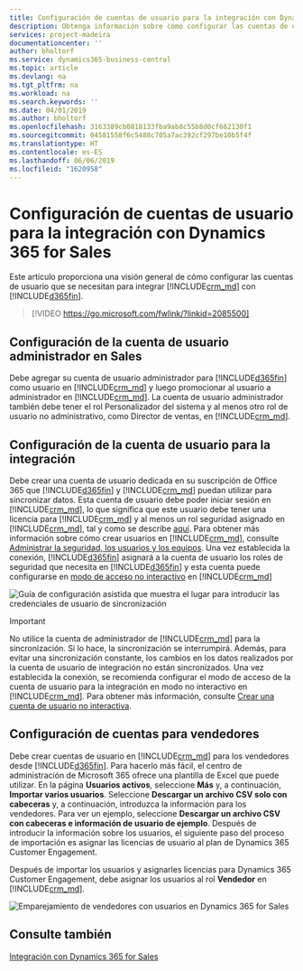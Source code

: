 ```yaml
---
title: Configuración de cuentas de usuario para la integración con Dynamics 365 for Sales | Documentos de Microsoft
description: Obtenga información sobre cómo configurar las cuentas de usuario que las aplicaciones usan para intercambiar datos y que los usuarios usan para acceder y sincronizar datos en las aplicaciones.
services: project-madeira
documentationcenter: ''
author: bholtorf
ms.service: dynamics365-business-central
ms.topic: article
ms.devlang: na
ms.tgt_pltfrm: na
ms.workload: na
ms.search.keywords: ''
ms.date: 04/01/2019
ms.author: bholtorf
ms.openlocfilehash: 3163389cb0818133fba9ab8c55b8d0cf662130f1
ms.sourcegitcommit: 04581558f6c5488c705a7ac392cf297be10b5f4f
ms.translationtype: HT
ms.contentlocale: es-ES
ms.lasthandoff: 06/06/2019
ms.locfileid: "1620958"
---
```

# <a name="setting-up-user-accounts-for-integrating-with-dynamics-365-for-sales"></a>Configuración de cuentas de usuario para la integración con Dynamics 365 for Sales
Este artículo proporciona una visión general de cómo configurar las cuentas de usuario que se necesitan para integrar [!INCLUDE[crm_md](includes/crm_md.md)] con [!INCLUDE[d365fin](includes/d365fin_md.md)].  

> [!VIDEO https://go.microsoft.com/fwlink/?linkid=2085500]

## <a name="setting-up-the-admininstrator-user-account-in-sales"></a>Configuración de la cuenta de usuario administrador en Sales
Debe agregar su cuenta de usuario administrador para [!INCLUDE[d365fin](includes/d365fin_md.md)] como usuario en [!INCLUDE[crm_md](includes/crm_md.md)] y luego promocionar al usuario a administrador en [!INCLUDE[crm_md](includes/crm_md.md)]. La cuenta de usuario administrador también debe tener el rol Personalizador del sistema y al menos otro rol de usuario no administrativo, como Director de ventas, en [!INCLUDE[crm_md](includes/crm_md.md)].

## <a name="setting-up-the-user-account-for-the-integration"></a>Configuración de la cuenta de usuario para la integración
Debe crear una cuenta de usuario dedicada en su suscripción de Office 365 que [!INCLUDE[d365fin](includes/d365fin_md.md)] y [!INCLUDE[crm_md](includes/crm_md.md)] puedan utilizar para sincronizar datos. Esta cuenta de usuario debe poder iniciar sesión en [!INCLUDE[crm_md](includes/crm_md.md)], lo que significa que este usuario debe tener una licencia para [!INCLUDE[crm_md](includes/crm_md.md)] y al menos un rol seguridad asignado en [!INCLUDE[crm_md](includes/crm_md.md)], tal y como se describe [aquí](https://docs.microsoft.com/en-us/dynamics365/customer-engagement/admin/create-users-assign-online-security-roles#create-a-user-account). Para obtener más información sobre cómo crear usuarios en [!INCLUDE[crm_md](includes/crm_md.md)], consulte [Administrar la seguridad, los usuarios y los equipos](http://go.microsoft.com/fwlink/?LinkID=616518). Una vez establecida la conexión, [!INCLUDE[d365fin](includes/d365fin_md.md)] asignará a la cuenta de usuario los roles de seguridad que necesita en [!INCLUDE[d365fin](includes/d365fin_md.md)] y esta cuenta puede configurarse en [modo de acceso no interactivo](https://docs.microsoft.com/en-us/dynamics365/customer-engagement/admin/create-users-assign-online-security-roles#create-a-non-interactive-user-account) en [!INCLUDE[crm_md](includes/crm_md.md)]

![Guía de configuración asistida que muestra el lugar para introducir las credenciales de usuario de sincronización](media/sync-user-setup.png "Página del asistente de configuración asistida de visualización que muestra el lugar para introducir las credenciales de usuario de sincronización")

> [!IMPORTANT]  
> No utilice la cuenta de administrador de [!INCLUDE[crm_md](includes/crm_md.md)] para la sincronización. Si lo hace, la sincronización se interrumpirá.
> Además, para evitar una sincronización constante, los cambios en los datos realizados por la cuenta de usuario de integración no están sincronizados. <!--What changes would this account make?--> Una vez establecida la conexión, se recomienda configurar el modo de acceso de la cuenta de usuario para la integración en modo no interactivo en [!INCLUDE[crm_md](includes/crm_md.md)]. Para obtener más información, consulte [Crear una cuenta de usuario no interactiva](https://docs.microsoft.com/en-us/dynamics365/customer-engagement/admin/create-users-assign-online-security-roles#create-a-non-interactive-user-account).

## <a name="setting-up-accounts-for-sales-people"></a>Configuración de cuentas para vendedores
Debe crear cuentas de usuario en [!INCLUDE[crm_md](includes/crm_md.md)] para los vendedores desde [!INCLUDE[d365fin](includes/d365fin_md.md)]. Para hacerlo más fácil, el centro de administración de Microsoft 365 ofrece una plantilla de Excel que puede utilizar. En la página **Usuarios activos**, seleccione **Más** y, a continuación, **Importar varios usuarios**. Seleccione **Descargar un archivo CSV solo con cabeceras** y, a continuación, introduzca la información para los vendedores. Para ver un ejemplo, seleccione **Descargar un archivo CSV con cabeceras e información de usuario de ejemplo**. Después de introducir la información sobre los usuarios, el siguiente paso del proceso de importación es asignar las licencias de usuario al plan de Dynamics 365 Customer Engagement.  

Después de importar los usuarios y asignarles licencias para Dynamics 365 Customer Engagement, debe asignar los usuarios al rol **Vendedor** en [!INCLUDE[crm_md](includes/crm_md.md)].

![Emparejamiento de vendedores con usuarios en Dynamics 365 for Sales](media/couple-salespeople.png "Visualización del emparejamiento de vendedores con usuarios en Dynamics 365 for Sales")

## <a name="see-also"></a>Consulte también  
[Integración con Dynamics 365 for Sales](admin-prepare-dynamics-365-for-sales-for-integration.md)  
